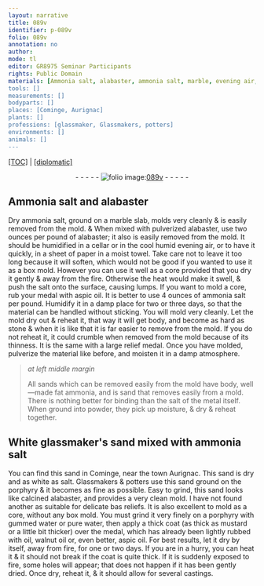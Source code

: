 ```yaml
---
layout: narrative
title: 089v
identifier: p-089v
folio: 089v
annotation: no
author:
mode: tl
editor: GR8975 Seminar Participants
rights: Public Domain
materials: [Ammonia salt, alabaster, ammonia salt, marble, evening air, paper, towel, salt, aspic oil, sands, ammonia, salt of the metal, White glassmaker's sand, sand, porphyry, calcined alabaster, gummed water, pure water, oil, walnut oil]
tools: []
measurements: []
bodyparts: []
places: [Cominge, Aurignac]
plants: []
professions: [glassmaker, Glassmakers, potters]
environments: []
animals: []
---
```


<p><a href="{{ site.baseurl }}/translation/">[TOC]</a> | <a href="{{ site.baseurl }}/texts/p-089v_tc/">[diplomatic]</a></p><div class="folio" align="center">- - - - - <a href="http://gallica.bnf.fr/ark:/12148/btv1b10500001g/f184.image" target="_blank"><img src="https://cu-mkp.github.io/2017-workshop-edition/assets/photo-icon.png" alt="folio image: " style="display:inline-block; margin-bottom:-3px;"/>089v</a> - - - - - </div>  
  

## <span class="m">Ammonia salt</span> and <span class="m">alabaster</span>

 
Dry <span class="m">ammonia salt</span>, ground <span class="del"></span> on a <span class="m">marble</span> slab, molds very cleanly & is easily removed from the mold. & When mixed with pulverized <span class="m">alabaster</span>, use two ounces per pound of <span class="m">alabaster</span>; it also is easily removed from the mold. It should be humidified in a cellar or in the cool humid <span class="m">evening air</span>, or to have it quickly, in a sheet of <span class="m">paper</span> in a moist <span class="m">towel</span>. Take care not to leave it too long because it will soften, which would not be good if you wanted to use it as a box mold. However you can use it well as a core provided that you dry it gently & away from the fire. Otherwise the heat would make it swell, & push the <span class="m">salt</span> onto the surface, causing lumps. If you want to mold a core, <span class="del"></span> rub your medal with <span class="m">aspic oil</span>. It is better to use 4 ounces of <span class="m">ammonia salt</span> per pound. Humidify it in a damp place for two or three days, so that the material can be handled without sticking. You will mold very cleanly. Let the mold dry out & reheat it, that way it will get body, and become as hard as stone & when it is like that it is far easier to remove from the mold. If you do not reheat it, it could crumble when removed from the mold because of its thinness. It is the same with a large relief medal. Once you have molded, pulverize the material like before, and moisten it in a damp atmosphere.
 
> *at left middle margin*
> 
> 
>   All <span class="m">sands</span> which can be removed easily from the mold have body, well—made fat <span class="m">ammonia</span>, and <span class="del"></span> <span class="sup">is sand</span> that removes easily from a mold. There is nothing better for binding than the <span class="m">salt of the metal</span> itself. When ground into powder, they pick up moisture, & dry & reheat together.
 
 
  

## <span class="m">White <span class="pro">glassmaker</span>'s sand</span> mixed with <span class="m">ammonia salt</span>

 
You can find this <span class="m">sand</span> in <span class="pl">Cominge</span>, near the town <span class="pl">Aurignac</span>. This sand is dry and as white <span class="del"></span> as salt. <span class="pro">Glassmakers</span> & <span class="pro">potters</span> use this sand ground on the <span class="m">porphyry</span> & it becomes as fine as possible. Easy to grind, this sand looks like <span class="m">calcined alabaster</span>, and provides a very clean mold. I have not found another as suitable for delicate bas reliefs. It is also excellent to mold as a core, without any box mold. You must grind it very finely on a <span class="m">porphyry</span> with <span class="m">gummed water</span> or <span class="m">pure water</span>, then apply a thick coat (as thick as mustard or a little bit thicker) over the medal, which has already been lightly rubbed with <span class="m">oil</span>, <span class="m">walnut oil</span> or, even better, <span class="m">aspic oil</span>. For best results,<span class="del"></span> let it dry by itself, away from fire, for one or two days. If you are in a hurry, you can heat it & it should not break if the coat is quite thick. If it is suddenly exposed to fire, some holes will appear; that does not happen if it has been gently dried. Once dry, reheat it, & it should allow for several castings.
 
